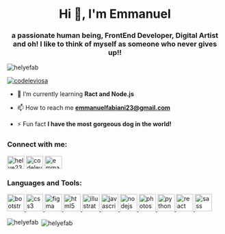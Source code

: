 <h1 align="center">Hi 👋, I'm Emmanuel</h1>
<h3 align="center">a passionate human being, FrontEnd Developer, Digital Artist and oh! I like to think of myself as someone who never gives up!!</h3>

<p align="left"> <img src="https://komarev.com/ghpvc/?username=helyefab&label=Profile%20views&color=0e75b6&style=flat" alt="helyefab" /> </p>

<p align="left"> <a href="https://twitter.com/codeleviosa" target="blank"><img src="https://img.shields.io/twitter/follow/codeleviosa?logo=twitter&style=for-the-badge" alt="codeleviosa" /></a> </p>

- 🌱 I’m currently learning **Ract and Node.js**

- 📫 How to reach me **emmanuelfabiani23@gmail.com**

- ⚡ Fun fact **I have the most gorgeous dog in the world!**

<h3 align="left">Connect with me:</h3>
<p align="left">
<a href="https://codepen.io/helye23" target="blank"><img align="center" src="https://cdn.jsdelivr.net/npm/simple-icons@3.0.1/icons/codepen.svg" alt="helye23" height="30" width="40" /></a>
<a href="https://twitter.com/codeleviosa" target="blank"><img align="center" src="https://cdn.jsdelivr.net/npm/simple-icons@3.0.1/icons/twitter.svg" alt="codeleviosa" height="30" width="40" /></a>
<a href="https://linkedin.com/in/emmanuel fabiani, capm" target="blank"><img align="center" src="https://cdn.jsdelivr.net/npm/simple-icons@3.0.1/icons/linkedin.svg" alt="emmanuel fabiani, capm" height="30" width="40" /></a>
</p>

<h3 align="left">Languages and Tools:</h3>
<p align="left"> <a href="https://getbootstrap.com" target="_blank"> <img src="https://devicons.github.io/devicon/devicon.git/icons/bootstrap/bootstrap-plain.svg" alt="bootstrap" width="40" height="40"/> </a> <a href="https://www.w3schools.com/css/" target="_blank"> <img src="https://devicons.github.io/devicon/devicon.git/icons/css3/css3-original-wordmark.svg" alt="css3" width="40" height="40"/> </a> <a href="https://www.figma.com/" target="_blank"> <img src="https://www.vectorlogo.zone/logos/figma/figma-icon.svg" alt="figma" width="40" height="40"/> </a> <a href="https://www.w3.org/html/" target="_blank"> <img src="https://devicons.github.io/devicon/devicon.git/icons/html5/html5-original-wordmark.svg" alt="html5" width="40" height="40"/> </a> <a href="https://www.adobe.com/in/products/illustrator.html" target="_blank"> <img src="https://www.vectorlogo.zone/logos/adobe_illustrator/adobe_illustrator-icon.svg" alt="illustrator" width="40" height="40"/> </a> <a href="https://developer.mozilla.org/en-US/docs/Web/JavaScript" target="_blank"> <img src="https://devicons.github.io/devicon/devicon.git/icons/javascript/javascript-original.svg" alt="javascript" width="40" height="40"/> </a> <a href="https://nodejs.org" target="_blank"> <img src="https://devicons.github.io/devicon/devicon.git/icons/nodejs/nodejs-original-wordmark.svg" alt="nodejs" width="40" height="40"/> </a> <a href="https://www.photoshop.com/en" target="_blank"> <img src="https://devicons.github.io/devicon/devicon.git/icons/photoshop/photoshop-plain.svg" alt="photoshop" width="40" height="40"/> </a> <a href="https://www.python.org" target="_blank"> <img src="https://devicons.github.io/devicon/devicon.git/icons/python/python-original.svg" alt="python" width="40" height="40"/> </a> <a href="https://reactjs.org/" target="_blank"> <img src="https://devicons.github.io/devicon/devicon.git/icons/react/react-original-wordmark.svg" alt="react" width="40" height="40"/> </a> <a href="https://sass-lang.com" target="_blank"> <img src="https://devicons.github.io/devicon/devicon.git/icons/sass/sass-original.svg" alt="sass" width="40" height="40"/> </a> </p>

<p><img align="left" src="https://github-readme-stats.vercel.app/api/top-langs?username=helyefab&show_icons=true&locale=en&layout=compact" alt="helyefab" /></p>

<p>&nbsp;<img align="center" src="https://github-readme-stats.vercel.app/api?username=helyefab&show_icons=true&locale=en" alt="helyefab" /></p>

